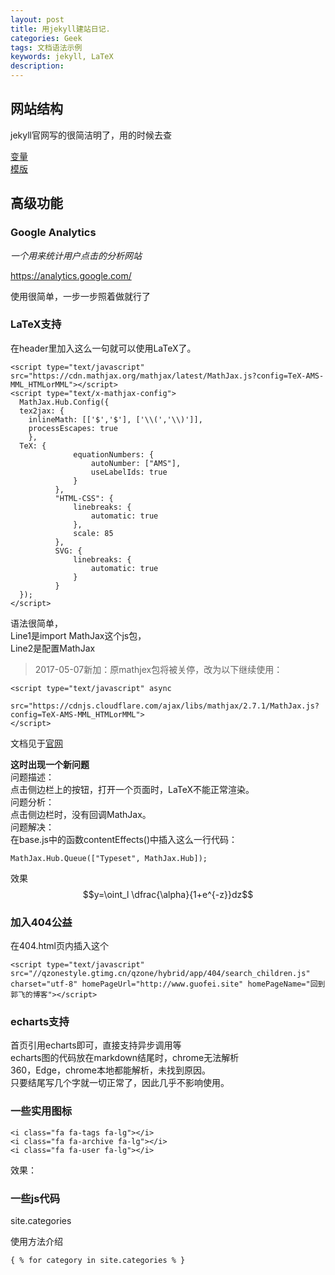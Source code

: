 ```yaml
---
layout: post
title: 用jekyll建站日记.
categories: Geek
tags: 文档语法示例
keywords: jekyll, LaTeX
description:
---
```


## 网站结构

jekyll官网写的很简洁明了，用的时候去查

[变量](http://jekyll.com.cn/docs/variables/)  
[模版](http://jekyll.com.cn/docs/templates/)  





## 高级功能

### Google Analytics

*一个用来统计用户点击的分析网站*

https://analytics.google.com/

使用很简单，一步一步照着做就行了

### LaTeX支持

在header里加入这么一句就可以使用LaTeX了。


```
<script type="text/javascript" src="https://cdn.mathjax.org/mathjax/latest/MathJax.js?config=TeX-AMS-MML_HTMLorMML"></script>
<script type="text/x-mathjax-config">
  MathJax.Hub.Config({
  tex2jax: {
    inlineMath: [['$','$'], ['\\(','\\)']],
    processEscapes: true
    },
  TeX: {
              equationNumbers: {
                  autoNumber: ["AMS"],
                  useLabelIds: true
              }
          },
          "HTML-CSS": {
              linebreaks: {
                  automatic: true
              },
              scale: 85
          },
          SVG: {
              linebreaks: {
                  automatic: true
              }
          }
  });
</script>
```


语法很简单，  
Line1是import MathJax这个js包，  
Line2是配置MathJax

>2017-05-07新加：原mathjex包将被关停，改为以下继续使用：  

```
<script type="text/javascript" async
  src="https://cdnjs.cloudflare.com/ajax/libs/mathjax/2.7.1/MathJax.js?config=TeX-AMS-MML_HTMLorMML">
</script>
```

文档见于[官网](https://www.mathjax.org/cdn-shutting-down/)

**这时出现一个新问题**  
问题描述：  
点击侧边栏上的按钮，打开一个页面时，LaTeX不能正常渲染。  
问题分析：  
点击侧边栏时，没有回调MathJax。  
问题解决：  
在base.js中的函数contentEffects()中插入这么一行代码：  
```
MathJax.Hub.Queue(["Typeset", MathJax.Hub]);
```

效果
$$y=\oint_l \dfrac{\alpha}{1+e^{-z}}dz$$

### 加入404公益

在404.html页内插入这个
```
<script type="text/javascript" src="//qzonestyle.gtimg.cn/qzone/hybrid/app/404/search_children.js" charset="utf-8" homePageUrl="http://www.guofei.site" homePageName="回到郭飞的博客"></script>
```


### echarts支持

首页引用echarts即可，直接支持异步调用等   
echarts图的代码放在markdown结尾时，chrome无法解析   
360，Edge，chrome本地都能解析，未找到原因。   
只要结尾写几个字就一切正常了，因此几乎不影响使用。     

### 一些实用图标


```
<i class="fa fa-tags fa-lg"></i>
<i class="fa fa-archive fa-lg"></i>
<i class="fa fa-user fa-lg"></i>
```
效果：
<i class="fa fa-tags fa-lg"></i>
<i class="fa fa-archive fa-lg"></i>
<i class="fa fa-user fa-lg"></i>
### 一些js代码

site.categories

使用方法介绍
```
{ % for category in site.categories % }
```
